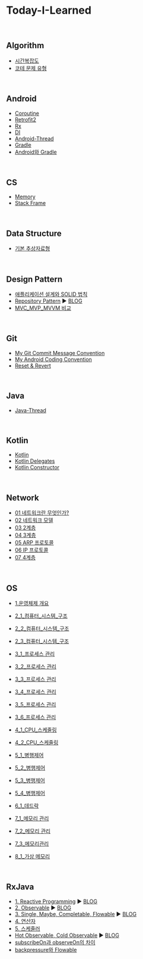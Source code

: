 # Today-I-Learned

<br>

## Algorithm
- [시간복잡도](/Algorithm/algorithm1.md)
- [코테 문제 유형](/Algorithm/CodingTest.md)

<br>

## Android
- [Coroutine](/Android/Coroutine.md)
- [Retrofit2](/Android/Retrofit2.md)
- [Rx](/Android/Rx.md)
- [DI](/Android/di.md)
- [Android-Thread](/Android/thread.md)
- [Gradle](/Android/Gradle.md)
- [Android와 Gradle](/Android/AndroidGradle.md)

<br>

## CS
- [Memory](/CS/memory.md)
- [Stack Frame](/CS/stack_frame.md)

<br>

## Data Structure

- [기본 추상자료형](/Data%20Structure/기본%20추상자료형.md)

<br>

## Design Pattern
- [애플리케이션 설계와 SOLID 법칙](/Design_Pattern/SOLID.md)
- [Repository Pattern](/Design_Pattern/Repository_Pattern.md) :arrow_forward: [BLOG](https://4z7l.github.io/2020/11/24/repository-pattern.html)
- [MVC_MVP_MVVM 비교](/Design_Pattern/MVC_MVP_MVVM.md)

<br>

## Git
- [My Git Commit Message Convention](/Git/GitCommitConvention.md)
- [My Android Coding Convention](/Git/AndroidCodingConvention.md)
- [Reset & Revert](/Git/reset_revert.md)


<br>

## Java
- [Java-Thread](/Java/Java-Thread.md)

<br>

## Kotlin
- [Kotlin](/Kotlin/kotlin.md)
- [Kotlin Delegates](/Kotlin/kotlin-by.md)
- [Kotlin Constructor](/Kotlin/kotlin-constructor.md)

<br>

## Network

- [01 네트워크란 무엇인가?](./Network/01.md)
- [02 네트워크 모델](./Network/02.md)
- [03 2계층](./Network/03.md)
- [04 3계층](./Network/04.md)
- [05 ARP 프로토콜](./Network/05.md)
- [06 IP 프로토콜](./Network/06.md)
- [07 4계층](./Network/07.md)



<br>

## OS

- [1.운영체제 개요](/OS/1_운영체제_개요.md)

- [2_1_컴퓨터_시스템_구조](/OS/2_1_컴퓨터_시스템_구조.md)

- [2_2_컴퓨터_시스템_구조](/OS/2_2_컴퓨터_시스템_구조.md)

- [2_3_컴퓨터_시스템_구조](/OS/2_3_컴퓨터_시스템_구조.md)

- [3_1_프로세스 관리](/OS/3_1_프로세스_관리.md)

- [3_2_프로세스 관리](/OS/3_2_프로세스_관리.md)

- [3_3_프로세스 관리](/OS/3_3_프로세스_관리.md)

- [3_4_프로세스 관리](/OS/3_4_프로세스_관리.md)

- [3_5_프로세스 관리](/OS/3_5_프로세스_관리.md)

- [3_6_프로세스 관리](/OS/3_6_프로세스_관리.md)

- [4_1_CPU_스케줄링](/OS/4_1_CPU_스케줄링.md)

- [4_2_CPU_스케줄링](/OS/4_2_CPU_스케줄링.md)

- [5_1_병행제어](/OS/5_1_병행제어.md)

- [5_2_병행제어](/OS/5_2_병행제어.md)

- [5_3_병행제어](/OS/5_3_병행제어.md)

- [5_4_병행제어](/OS/5_4_병행제어.md)

- [6_1_데드락](/OS/6_1_데드락.md)

- [7_1_메모리 관리](/OS/7_1_메모리_관리.md)

- [7_2_메모리 관리](/OS/7_2_메모리_관리.md)

- [7_3_메모리관리](./7_3_메모리_관리.md)

- [8_1_가상 메모리](/OS/8_1_가상_메모리.md)

  

  

  

<br>

## RxJava
- [1. Reactive Programming](/RxJava/RxJava_1_reactive_programming.md) :arrow_forward: [BLOG](https://4z7l.github.io/2020/12/01/rxjava-1.html)
- [2. Observable](/RxJava/RxJava_2_observable.md) :arrow_forward: [BLOG](https://4z7l.github.io/2020/12/03/rxjava-2.html)
- [3. Single, Maybe, Completable, Flowable](/RxJava/RxJava_3_observable_other.md) :arrow_forward: [BLOG](https://4z7l.github.io/2020/12/03/rxjava-2.html)
- [4. 연산자](/RxJava/RxJava_4_operator.md)
- [5. 스케줄러](/RxJava/RxJava_5_scheduler.md)
- [Hot Observable, Cold Observable](/RxJava/RxJava_hot_cold.md) :arrow_forward: [BLOG](https://4z7l.github.io/2020/12/08/rxjava-4.html)
- [subscribeOn과 observeOn의 차이](/RxJava/RxJava_subscribeOn_observeOn.md)
- [backpressure와 Flowable](/RxJava/RxJava_backpressure_flowable.md)





<!--

- []()
-->